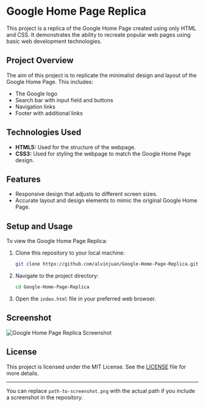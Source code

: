 # Google Home Page Replica

This project is a replica of the Google Home Page created using only HTML and CSS. It demonstrates the ability to recreate popular web pages using basic web development technologies.

## Project Overview

The aim of this project is to replicate the minimalist design and layout of the Google Home Page. This includes:

- The Google logo
- Search bar with input field and buttons
- Navigation links
- Footer with additional links

## Technologies Used

- **HTML5:** Used for the structure of the webpage.
- **CSS3:** Used for styling the webpage to match the Google Home Page design.

## Features

- Responsive design that adjusts to different screen sizes.
- Accurate layout and design elements to mimic the original Google Home Page.

## Setup and Usage

To view the Google Home Page Replica:

1. Clone this repository to your local machine:
    ```bash
    git clone https://github.com/alvinjuan/Google-Home-Page-Replica.git
    ```
2. Navigate to the project directory:
    ```bash
    cd Google-Home-Page-Replica
    ```
3. Open the `index.html` file in your preferred web browser.

## Screenshot

![Google Home Page Replica Screenshot](path-to-screenshot.png)

## License

This project is licensed under the MIT License. See the [LICENSE](LICENSE) file for more details.

---

You can replace `path-to-screenshot.png` with the actual path if you include a screenshot in the repository.

